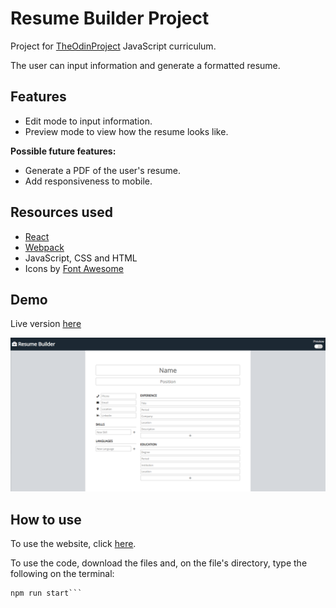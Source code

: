# Resume Builder Project

Project for [TheOdinProject](https://www.theodinproject.com/courses/javascript/) JavaScript curriculum.

The user can input information and generate a formatted resume.

## Features

- Edit mode to input information.
- Preview mode to view how the resume looks like.

**Possible future features:**

- Generate a PDF of the user's resume.
- Add responsiveness to mobile.

## Resources used

- [React](https://reactjs.org/)
- [Webpack](https://webpack.js.org/)
- JavaScript, CSS and HTML
- Icons by [Font Awesome](https://fontawesome.com/)

## Demo

Live version [here](http://fernanda-veiga.github.io/cv-project)

![](project-demo.PNG)

## How to use

To use the website, click [here](http://fernanda-veiga.github.io/cv-project).

To use the code, download the files and, on the file's directory, type the following on the terminal:

````npm install
npm run start```
````
